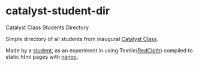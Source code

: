 catalyst-student-dir
====================

Catalyst Class Students Directory

Simple directory of all students from inaugural [Catalyst Class](http://catalystclass.com).

Made by a [student](https://github.com/Whoaa512), as an experiment in using Textile([RedCloth](http://redcloth.org)) compiled to static html pages with [nanoc](http://nanoc.stoneship.org).
